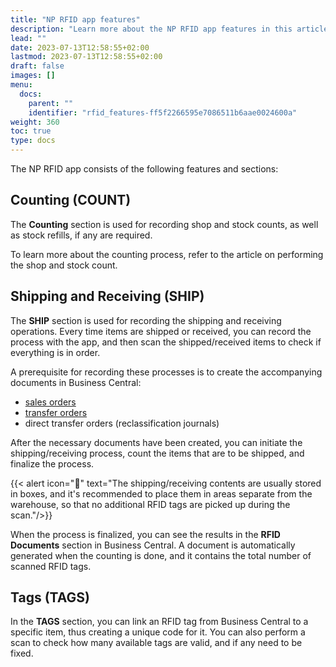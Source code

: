 ```yaml
---
title: "NP RFID app features"
description: "Learn more about the NP RFID app features in this article."
lead: ""
date: 2023-07-13T12:58:55+02:00
lastmod: 2023-07-13T12:58:55+02:00
draft: false
images: []
menu:
  docs:
    parent: ""
    identifier: "rfid_features-ff5f2266595e7086511b6aae0024600a"
weight: 360
toc: true
type: docs
---
```


The NP RFID app consists of the following features and sections:

## Counting (COUNT)

The **Counting** section is used for recording shop and stock counts, as well as stock refills, if any are required. 

To learn more about the counting process, refer to the article on performing the shop and stock count.

## Shipping and Receiving (SHIP)

The **SHIP** section is used for recording the shipping and receiving operations. Every time items are shipped or received, you can record the process with the app, and then scan the shipped/received items to check if everything is in order. 

A prerequisite for recording these processes is to create the accompanying documents in Business Central:

- [sales orders](https://learn.microsoft.com/en-us/dynamics365/business-central/sales-how-sell-products)
- [transfer orders](https://learn.microsoft.com/en-us/dynamics365/business-central/inventory-how-transfer-between-locations)
- direct transfer orders (reclassification journals)

After the necessary documents have been created, you can initiate the shipping/receiving process, count the items that are to be shipped, and finalize the process. 

  {{< alert icon="📝" text="The shipping/receiving contents are usually stored in boxes, and it's recommended to place them in areas separate from the warehouse, so that no additional RFID tags are picked up during the scan."/>}}

When the process is finalized, you can see the results in the **RFID Documents** section in Business Central. A document is automatically generated when the counting is done, and it contains the total number of scanned RFID tags. 

## Tags (TAGS)

In the **TAGS** section, you can link an RFID tag from Business Central to a specific item, thus creating a unique code for it. You can also perform a scan to check how many available tags are valid, and if any need to be fixed. 
